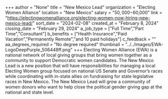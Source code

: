 +++
author = "None"
title = "New Mexico Lead"
organization = "Electing Women Alliance"
location = "New Mexico"
salary = "$50,000-$60,000"
link = "https://electingwomenalliance.org/electing-women-now-hiring-new-mexico-lead/"
sort_date = "2024-02-08"
created_at = "February 8, 2024"
closing_date = "February 29, 2024"
a_job_type = ["Full Time","Part Time","Consultant"]
b_benefits = ["Health Insurance","Paid Vacation","Permanently Remote","and 10 paid holidays"]
c_feedback = ""
aa_degrees_required = "No degree required"
thumbnail = "../../images/EWA-LogoDeepPurple_506448ff.png"
+++
Electing Women Alliance (EWA) is a national network of local giving groups that bring women together as a community to support Democratic women candidates. The New Mexico Lead is a new position that will have responsibilities for managing a local Electing Women group focused on national US Senate and Governor’s races while coordinating with in-state allies on fundraising for state legislative races in New Mexico. The New Mexico Lead will grow a community of women donors who want to help close the political gender giving gap at the national and state level.
